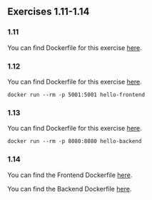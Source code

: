 ## Exercises 1.11-1.14

### 1.11

You can find Dockerfile for this exercise [here](exercise-1.11/Dockerfile).

### 1.12

You can find Dockerfile for this exercise [here](exercise-1.12/Dockerfile).

`docker run --rm -p 5001:5001 hello-frontend`

### 1.13

You can find Dockerfile for this exercise [here](exercise-1.13/Dockerfile).

`docker run --rm -p 8080:8080 hello-backend`

### 1.14

You can find the Frontend Dockerfile [here](exercise-1.14/front/Dockerfile).

You can find the Backend Dockerfile [here](exercise-1.14/back/Dockerfile).